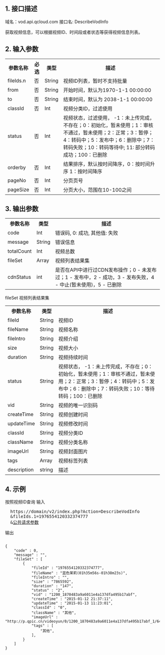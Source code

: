## 1. 接口描述
 
域名：vod.api.qcloud.com
接口名: DescribeVodInfo

获取视频信息，可以根据视频ID、时间段或者状态等获得视频信息列表。

 

## 2. 输入参数
 
<table class="t"><tbody><tr>
<th><b>参数名称</b></th>
<th><b>必选</b></th>
<th><b>类型</b></th>
<th><b>描述</b></th>
<tr>
<td> fileIds.n
<td> 否
<td> String
<td> 视频ID列表，暂时不支持批量
<tr>
<td> from
<td> 否
<td> String
<td> 开始时间，默认为1970-1-1 00:00:00
<tr>
<td> to
<td> 否
<td> String
<td> 结束时间，默认为 2038-1-1 00:00:00
<tr>
<td> classId
<td> 否
<td> Int
<td> 视频分类ID，过滤使用
<tr>
<td> status
<td> 否
<td> Int
<td> 视频状态，过滤使用， -1：未上传完成，不存在；0：初始化，暂未使用；1：审核不通过，暂未使用；2：正常；3：暂停；4：转码中；5：发布中；6：删除中；7：转码失败；10：转码等待中; 11: 部分转码成功；100：已删除
<tr>
<td> orderby
<td> 否
<td> Int
<td> 结果排序，默认按时间降序，0：按时间升序 1：按时间降序
<tr>
<td> pageNo
<td> 否
<td> Int
<td> 分页页号
<tr>
<td> pageSize
<td> 否
<td> Int
<td> 分页大小，范围在10-100之间
</tbody></table>

 

## 3. 输出参数
 
<table class="t"><tbody><tr>
<th><b>参数名称</b></th>
<th><b>类型</b></th>
<th><b>描述</b></th>
<tr>
<td> code
<td> Int
<td> 错误码, 0: 成功, 其他值: 失败
<tr>
<td> message
<td> String
<td> 错误信息
<tr>
<td> totalCount
<td> Int
<td> 视频总数
<tr>
<td> fileSet
<td> Array
<td> 视频列表结果集
<tr>
<td> cdnStatus
<td> int
<td> 是否在API中进行过CDN发布操作；0 - 未发布过；1 - 发布中，2 - 成功，3 - 发布失败，4 - 中止(暂未使用)，5 - 已删除
</tbody></table>
</b></th>fileSet 视频列表结果集</b></th>
<table class="t"><tbody><tr>
<th><b>参数名称</b></th>
<th><b>类型</b></th>
<th><b>描述</b></th>
<tr>
<td> fileId
<td> String
<td> 视频ID
<tr>
<td> fileName
<td> String
<td> 视频名称
<tr>
<td> fileIntro
<td> String
<td> 视频介绍
<tr>
<td> size
<td> String
<td> 视频大小
<tr>
<td> duration
<td> String
<td> 视频持续时间
<tr>
<td> status
<td> String
<td> 视频状态， -1：未上传完成，不存在；0：初始化，暂未使用；1：审核不通过，暂未使用；2：正常；3：暂停；4：转码中；5：发布中；6：删除中；7：转码失败；10：等待转码；100：已删除
<tr>
<td> vid
<td> String
<td> 视频的唯一识别码
<tr>
<td> createTime
<td> String
<td> 视频创建时间
<tr>
<td> updateTime
<td> String
<td> 视频修改时间
<tr>
<td> classId
<td> String
<td> 视频分类ID
<tr>
<td> className
<td> String
<td> 视频分类名称
<tr>
<td> imageUrl
<td> String
<td> 视频封面图片
<tr>
<td> tags
<td> Array
<td> 视频标签列表
<tr>
<td> description
<td> string
<td> 描述
</tbody></table>


 

## 4. 示例
 
 按照视频ID查询 
输入
<pre>
  https://domain/v2/index.php?Action=DescribeVodInfo
  &fileIds.1=1976554120332374777
  &<a href="https://www.qcloud.com/doc/api/229/6976">公共请求参数</a>
</pre>
输出
```

{
    "code" : 0,
    "message" : "",
    "fileSet" : [
        {
            "fileId" : "1976554120332374777",
            "fileName" : "蓝色茉莉(01h35m56s-01h38m23s)",
            "fileIntro" : "",
            "size" : "7865592",
            "duration" : "147",
            "status" : "2",
            "vid" : "1200_1870483a9a6011e4a137dfa495b17abf",
            "createTime" : "2015-01-12 21:37:11",
            "updateTime" : "2015-01-13 11:23:01",
            "classId" : "0",
            "className" : "其他",
            "imageUrl" : "http://p.qpic.cn/videoyun/0/1200_1870483a9a6011e4a137dfa495b17abf_1/640",
            "tags" : [
                "其他",
            ],
        }
    ]
}

```

